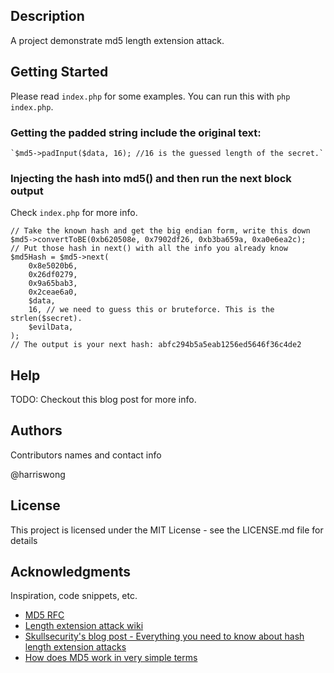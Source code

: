 ## Description

A project demonstrate md5 length extension attack. 

## Getting Started
Please read `index.php` for some examples. You can run this with `php index.php`.

### Getting the padded string include the original text:
```
`$md5->padInput($data, 16); //16 is the guessed length of the secret.`
```

### Injecting the hash into md5() and then run the next block output
Check `index.php` for more info.
```
// Take the known hash and get the big endian form, write this down
$md5->convertToBE(0xb620508e, 0x7902df26, 0xb3ba659a, 0xa0e6ea2c); 
// Put those hash in next() with all the info you already know
$md5Hash = $md5->next(
    0x8e5020b6,
    0x26df0279,
    0x9a65bab3,
    0x2ceae6a0,
    $data,
    16, // we need to guess this or bruteforce. This is the strlen($secret).
    $evilData,
);
// The output is your next hash: abfc294b5a5eab1256ed5646f36c4de2
```

## Help
TODO: Checkout this blog post for more info.

## Authors

Contributors names and contact info

@harriswong

## License

This project is licensed under the MIT License - see the LICENSE.md file for details

## Acknowledgments

Inspiration, code snippets, etc.
* [MD5 RFC](https://www.ietf.org/rfc/rfc1321.txt)
* [Length extension attack wiki](https://en.wikipedia.org/wiki/Length_extension_attack)
* [Skullsecurity's blog post - Everything you need to know about hash length extension attacks](https://www.skullsecurity.org/2012/everything-you-need-to-know-about-hash-length-extension-attacks)
* [How does MD5 work in very simple terms](https://www.reddit.com/r/cryptography/comments/q5ry44/how_does_md5_work_in_very_simple_terms/)
